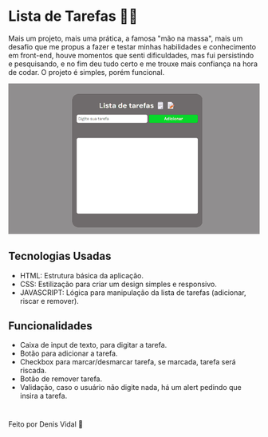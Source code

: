 # Lista de Tarefas 📝😊

Mais um projeto, mais uma prática, a famosa "mão na massa", mais um desafio que me propus a fazer e testar minhas habilidades e conhecimento em front-end, houve momentos que senti dificuldades, mas fui persistindo e pesquisando, e no fim deu tudo certo e me trouxe mais confiança na hora de codar. O projeto é simples, porém funcional.

<img src="src/Animação.gif" alt="imagem do projeito">

## Tecnologias Usadas

- HTML: Estrutura básica da aplicação.
- CSS: Estilização para criar um design simples e responsivo.
- JAVASCRIPT: Lógica para manipulação da lista de tarefas (adicionar, riscar e remover).

## Funcionalidades

- Caixa de input de texto, para digitar a tarefa.
- Botão para adicionar a tarefa.
- Checkbox para marcar/desmarcar tarefa, se marcada, tarefa será riscada.
- Botão de remover tarefa.
- Validação, caso o usuário não digite nada, há um alert pedindo que insira a tarefa.

#

Feito por Denis Vidal 🛜
